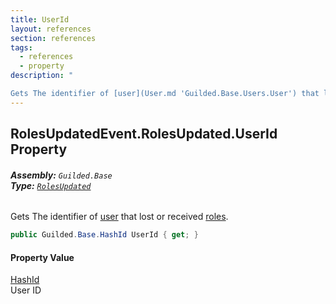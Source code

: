 ```yaml
---
title: UserId
layout: references
section: references
tags:
  - references
  - property
description: "

Gets The identifier of [user](User.md 'Guilded.Base.Users.User') that lost or received [roles](RolesUpdatedEvent.RolesUpdated.RoleIds.md 'Guilded.Base.Events.RolesUpdatedEvent.RolesUpdated.RoleIds')."
---
```


## RolesUpdatedEvent.RolesUpdated.UserId Property
###### **Assembly:** `Guilded.Base`<br/>**Type:** [`RolesUpdated`](RolesUpdatedEvent.RolesUpdated.md 'Guilded.Base.Events.RolesUpdatedEvent.RolesUpdated')

Gets The identifier of [user](User.md 'Guilded.Base.Users.User') that lost or received [roles](RolesUpdatedEvent.RolesUpdated.RoleIds.md 'Guilded.Base.Events.RolesUpdatedEvent.RolesUpdated.RoleIds').

```csharp
public Guilded.Base.HashId UserId { get; }
```

#### Property Value
[HashId](HashId.md 'Guilded.Base.HashId')  
User ID